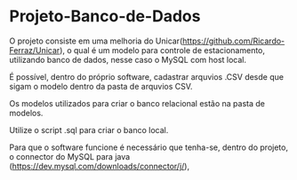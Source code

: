 # Projeto-Banco-de-Dados

O projeto consiste em uma melhoria do Unicar(https://github.com/Ricardo-Ferraz/Unicar), o qual é um modelo para controle de estacionamento, utilizando banco de dados, nesse caso
o MySQL com host local.

É possível, dentro do próprio software, cadastrar arquvios .CSV desde que sigam o modelo dentro da pasta de arquvios CSV.

Os modelos utilizados para criar o banco relacional estão na pasta de modelos.

Utilize o script .sql para criar o banco local.

Para que o software funcione é necessário que tenha-se, dentro do projeto, o connector do MySQL para java (https://dev.mysql.com/downloads/connector/j/), 
